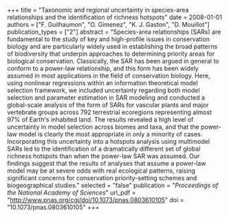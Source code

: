 +++
title = "Taxonomic and regional uncertainty in species-area relationships and the identification of richness hotspots"
date = 2008-01-01
authors = ["F. Guilhaumon", "O. Gimenez", "K. J. Gaston", "D. Mouillot"]
publication_types = ["2"]
abstract = "Species-area relationships (SARs) are fundamental to the study of key and high-profile issues in conservation biology and are particularly widely used in establishing the broad patterns of biodiversity that underpin approaches to determining priority areas for biological conservation. Classically, the SAR has been argued in general to conform to a power-law relationship, and this form has been widely assumed in most applications in the field of conservation biology. Here, using nonlinear regressions within an information theoretical model selection framework, we included uncertainty regarding both model selection and parameter estimation in SAR modeling and conducted a global-scale analysis of the form of SARs for vascular plants and major vertebrate groups across 792 terrestrial ecoregions representing almost 97% of Earth's inhabited land. The results revealed a high level of uncertainty in model selection across biomes and taxa, and that the power-law model is clearly the most appropriate in only a minority of cases. Incorporating this uncertainty into a hotspots analysis using multimodel SARs led to the identification of a dramatically different set of global richness hotspots than when the power-law SAR was assumed. Our findings suggest that the results of analyses that assume a power-law model may be at severe odds with real ecological patterns, raising significant concerns for conservation priority-setting schemes and biogeographical studies."
selected = "false"
publication = "*Proceedings of the National Academy of Sciences*"
url_pdf = "http://www.pnas.org/cgi/doi/10.1073/pnas.0803610105"
doi = "10.1073/pnas.0803610105"
+++

